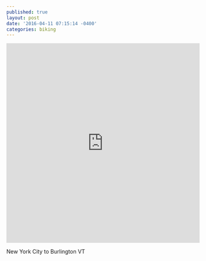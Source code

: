 ```yaml
---
published: true
layout: post
date: '2016-04-11 07:15:14 -0400'
categories: biking
---
```

<iframe width="100%" height="520" frameborder="0" src="https://willgeary.github.io/MappingGPS/" allowfullscreen webkitallowfullscreen mozallowfullscreen oallowfullscreen msallowfullscreen></iframe>

New York City to Burlington VT

